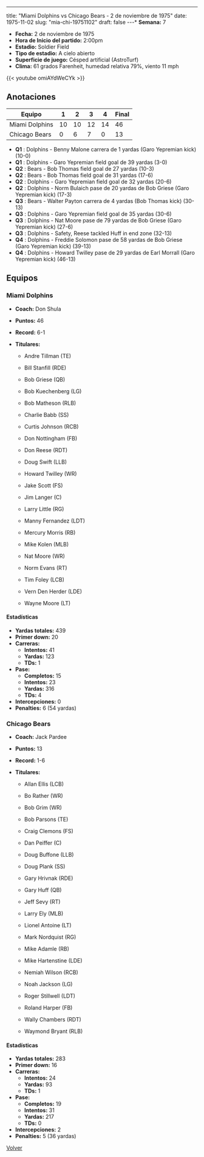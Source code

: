 ---
title: "Miami Dolphins vs Chicago Bears - 2 de noviembre de 1975"
date: 1975-11-02
slug: "mia-chi-19751102"
draft: false
---* **Semana:** 7
* **Fecha:** 2 de noviembre de 1975
* **Hora de Inicio del partido:** 2:00pm
* **Estadio:** Soldier Field
* **Tipo de estadio:** A cielo abierto
* **Superficie de juego:** Césped artificial (AstroTurf)
* **Clima:** 61 grados Farenheit, humedad relativa 79%, viento 11 mph

{{< youtube omiAYdWeCYk >}}


## Anotaciones
| Equipo | 1 | 2 | 3 | 4 | Final |
|--------|---|---|---|---|-------|
| Miami Dolphins  | 10 | 10 | 12 | 14  | 46 |
| Chicago Bears  | 0 | 6 | 7 | 0  | 13 |
* **Q1** : Dolphins - Benny Malone carrera de 1 yardas (Garo Yepremian kick) (10-0)
* **Q1** : Dolphins - Garo Yepremian field goal de 39 yardas (3-0)
* **Q2** : Bears - Bob Thomas field goal de 27 yardas (10-3)
* **Q2** : Bears - Bob Thomas field goal de 31 yardas (17-6)
* **Q2** : Dolphins - Garo Yepremian field goal de 32 yardas (20-6)
* **Q2** : Dolphins - Norm Bulaich pase de 20 yardas de Bob Griese (Garo Yepremian kick) (17-3)
* **Q3** : Bears - Walter Payton carrera de 4 yardas (Bob Thomas kick) (30-13)
* **Q3** : Dolphins - Garo Yepremian field goal de 35 yardas (30-6)
* **Q3** : Dolphins - Nat Moore pase de 79 yardas de Bob Griese (Garo Yepremian kick) (27-6)
* **Q3** : Dolphins - Safety, Reese tackled Huff in end zone (32-13)
* **Q4** : Dolphins - Freddie Solomon pase de 58 yardas de Bob Griese (Garo Yepremian kick) (39-13)
* **Q4** : Dolphins - Howard Twilley pase de 29 yardas de Earl Morrall (Garo Yepremian kick) (46-13)


## Equipos


### Miami Dolphins
* **Coach:** Don Shula
* **Puntos:** 46
* **Record:** 6-1
* **Titulares:** 

  * Andre Tillman (TE) 

  * Bill Stanfill (RDE) 

  * Bob Griese (QB) 

  * Bob Kuechenberg (LG) 

  * Bob Matheson (RLB) 

  * Charlie Babb (SS) 

  * Curtis Johnson (RCB) 

  * Don Nottingham (FB) 

  * Don Reese (RDT) 

  * Doug Swift (LLB) 

  * Howard Twilley (WR) 

  * Jake Scott (FS) 

  * Jim Langer (C) 

  * Larry Little (RG) 

  * Manny Fernandez (LDT) 

  * Mercury Morris (RB) 

  * Mike Kolen (MLB) 

  * Nat Moore (WR) 

  * Norm Evans (RT) 

  * Tim Foley (LCB) 

  * Vern Den Herder (LDE) 

  * Wayne Moore (LT) 

#### Estadísticas
* **Yardas totales:** 439
* **Primer down:** 20
* **Carreras:**
  * **Intentos:** 41
  * **Yardas:** 123
  * **TDs:** 1
* **Pase:**
  * **Completos:** 15
  * **Intentos:** 23
  * **Yardas:** 316
  * **TDs:** 4
* **Intercepciones:** 0
* **Penalties:** 6 (54 yardas)

### Chicago Bears
* **Coach:** Jack Pardee
* **Puntos:** 13
* **Record:** 1-6
* **Titulares:** 

  * Allan Ellis (LCB) 

  * Bo Rather (WR) 

  * Bob Grim (WR) 

  * Bob Parsons (TE) 

  * Craig Clemons (FS) 

  * Dan Peiffer (C) 

  * Doug Buffone (LLB) 

  * Doug Plank (SS) 

  * Gary Hrivnak (RDE) 

  * Gary Huff (QB) 

  * Jeff Sevy (RT) 

  * Larry Ely (MLB) 

  * Lionel Antoine (LT) 

  * Mark Nordquist (RG) 

  * Mike Adamle (RB) 

  * Mike Hartenstine (LDE) 

  * Nemiah Wilson (RCB) 

  * Noah Jackson (LG) 

  * Roger Stillwell (LDT) 

  * Roland Harper (FB) 

  * Wally Chambers (RDT) 

  * Waymond Bryant (RLB) 

#### Estadísticas
* **Yardas totales:** 283
* **Primer down:** 16
* **Carreras:**
  * **Intentos:** 24
  * **Yardas:** 93
  * **TDs:** 1
* **Pase:**
  * **Completos:** 19
  * **Intentos:** 31
  * **Yardas:** 217
  * **TDs:** 0
* **Intercepciones:** 2
* **Penalties:** 5 (36 yardas)


[Volver](/historia/1975)
